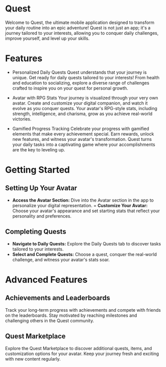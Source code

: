 # Quest

Welcome to Quest, the ultimate mobile application designed to transform your daily routine into an epic adventure! Quest is not just an app; it's a journey tailored to your interests, allowing you to conquer daily challenges, improve yourself, and level up your skills.

# Features
- Personalized Daily Quests
Quest understands that your journey is unique. Get ready for daily quests tailored to your interests! From health and education to socializing, explore a diverse range of challenges crafted to inspire you on your quest for personal growth.

- Avatar with RPG Stats
Your journey is visualized through your very own avatar. Create and customize your digital companion, and watch it evolve as you conquer quests. Your avatar's RPG-style stats, including strength, intelligence, and charisma, grow as you achieve real-world victories.

- Gamified Progress Tracking
Celebrate your progress with gamified elements that make every achievement special. Earn rewards, unlock new features, and witness your avatar's transformation. Quest turns your daily tasks into a captivating game where your accomplishments are the key to leveling up.

# Getting Started

## Setting Up Your Avatar
- **Access the Avatar Section:** Dive into the Avatar section in the app to personalize your digital representation.
= **Customize Your Avatar:** Choose your avatar's appearance and set starting stats that reflect your personality and preferences.
## Completing Quests
- **Navigate to Daily Quests:** Explore the Daily Quests tab to discover tasks tailored to your interests.
- **Select and Complete Quests:** Choose a quest, conquer the real-world challenge, and witness your avatar's stats soar.

# Advanced Features
## Achievements and Leaderboards
Track your long-term progress with achievements and compete with friends on the leaderboards. Stay motivated by reaching milestones and challenging others in the Quest community.

## Quest Marketplace
Explore the Quest Marketplace to discover additional quests, items, and customization options for your avatar. Keep your journey fresh and exciting with new content regularly.


